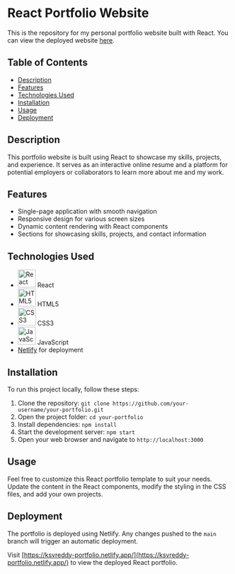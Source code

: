 # React Portfolio Website

This is the repository for my personal portfolio website built with React. You can view the deployed website [here](https://ksvreddy-portfolio.netlify.app/).

## Table of Contents

- [Description](#description)
- [Features](#features)
- [Technologies Used](#technologies-used)
- [Installation](#installation)
- [Usage](#usage)
- [Deployment](#deployment)

## Description

This portfolio website is built using React to showcase my skills, projects, and experience. It serves as an interactive online resume and a platform for potential employers or collaborators to learn more about me and my work.

## Features

- Single-page application with smooth navigation
- Responsive design for various screen sizes
- Dynamic content rendering with React components
- Sections for showcasing skills, projects, and contact information

## Technologies Used

- <img src="https://upload.wikimedia.org/wikipedia/commons/thumb/a/a7/React-icon.svg/1200px-React-icon.svg.png" alt="React Logo" width="40" height="40"> React
- <img src="https://img.icons8.com/color/452/html-5.png" alt="HTML5 Logo" width="40" height="40"> HTML5
- <img src="https://img.icons8.com/color/452/css3.png" alt="CSS3 Logo" width="40" height="40"> CSS3
- <img src="https://img.icons8.com/color/452/javascript.png" alt="JavaScript Logo" width="40" height="40"> JavaScript
- [Netlify](https://www.netlify.com/) for deployment
  
## Installation

To run this project locally, follow these steps:

1. Clone the repository: `git clone https://github.com/your-username/your-portfolio.git`
2. Open the project folder: `cd your-portfolio`
3. Install dependencies: `npm install`
4. Start the development server: `npm start`
5. Open your web browser and navigate to `http://localhost:3000`

## Usage

Feel free to customize this React portfolio template to suit your needs. Update the content in the React components, modify the styling in the CSS files, and add your own projects.

## Deployment

The portfolio is deployed using Netlify. Any changes pushed to the `main` branch will trigger an automatic deployment.

Visit [https://ksvreddy-portfolio.netlify.app/](https://ksvreddy-portfolio.netlify.app/) to view the deployed React portfolio.
